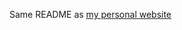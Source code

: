 Same README as [my personal website](https://github.com/ogoudey/personal-website/blob/main/README.md)
